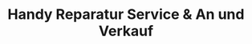 ---
title: "Handy Reparatur Service & An und Verkauf"
url: /alsdorf/handy-reparatur-service-und-an-und-verkauf/
shop: Handy
---